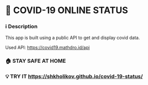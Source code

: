 
# 🦠 COVID-19 ONLINE STATUS

### ℹ️ Description

This app is built using a public API to get and display covid data.

Used API: https://covid19.mathdro.id/api

### 🏠 STAY SAFE AT HOME

### 💡 TRY IT  https://shkholikov.github.io/covid-19-status/
